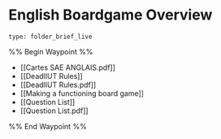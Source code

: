 # English Boardgame Overview
 
```ccard
type: folder_brief_live
```
 
%% Begin Waypoint %%
- [[Cartes SAE ANGLAIS.pdf]]
- [[DeadlIUT Rules]]
- [[DeadlIUT Rules.pdf]]
- [[Making a functioning board game]]
- [[Question List]]
- [[Question List.pdf]]

%% End Waypoint %%